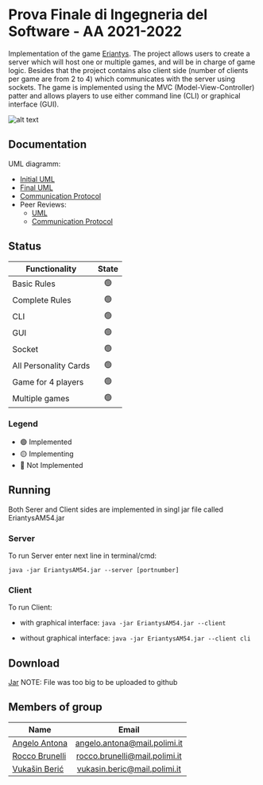 # Prova Finale di Ingegneria del Software - AA 2021-2022
Implementation of the game [Eriantys](https://craniointernational.com/products/eriantys/).
The project allows users to create a server which will host one or multiple games, and will be in charge of game logic. Besides that the project contains also client side (number of clients per game are from 2 to 4) which communicates with the server using sockets.
The game is implemented using the MVC (Model-View-Controller) patter and allows players to use either command line (CLI) or graphical interface (GUI).

![alt text](https://shop.asmodee.com/product/image/large/cc292-1.jpg "Game Cover")


## Documentation 
UML diagramm:
* [Initial UML](https://github.com/AngeloAntona/ingsw2022-AM54/blob/main/Deliveries/UML/UML%201.0.pdf)
* [Final UML](https://github.com/AngeloAntona/ingsw2022-AM54/blob/main/Deliveries/UML/UML_final.pdf)
* [Communication Protocol](https://github.com/AngeloAntona/ingsw2022-AM54/blob/main/Deliveries/Communication_protocol/Communication%20protocol%25a%20AM54%25a.pdf)
* Peer Reviews:
  * [UML](https://github.com/AngeloAntona/ingsw2022-AM54/blob/main/Deliveries/Peer_Review/Peer%20Review%20UML.pdf)
  * [Communication Protocol](https://github.com/AngeloAntona/ingsw2022-AM54/blob/main/Deliveries/Peer_Review/Peer%20Review%20Communication.PDF)


## Status
| Functionality         | State           |
| --------------------- |:---------------:|
| Basic Rules           | :green_circle:  | 
| Complete Rules        | :green_circle:  |
| CLI                   | :green_circle:  |
| GUI                   | :green_circle:  |
| Socket                | :green_circle:  |
| All Personality Cards | :green_circle:  |
| Game for 4 players    | :green_circle:  |
| Multiple games        | :green_circle:  |

### Legend
- :green_circle: Implemented
- :yellow_circle: Implementing
- :red_circle: Not Implemented


## Running
Both Serer and Client sides are implemented in singl jar file called EriantysAM54.jar
### Server
To run Server enter next line in terminal/cmd:

`java -jar EriantysAM54.jar --server [portnumber]`
### Client
To run Client:
  * with graphical interface: 
   `java -jar EriantysAM54.jar --client`
 
  * without graphical interface: 
  `java -jar EriantysAM54.jar --client cli`
  
## Download
[Jar](https://polimi365-my.sharepoint.com/:f:/g/personal/10692719_polimi_it/EoW1IBvM7HxDoKL3YCAny-gBKLlXHj_VfuvMQQmV_JEOlQ?e=8saOXU)
NOTE: File was too big to be uploaded to github


## Members of group
| Name                                                  | Email                         |
| ----------------------------------------------------- |:-----------------------------:|
| [Angelo Antona](https://github.com/AngeloAntona)      | angelo.antona@mail.polimi.it  | 
| [Rocco Brunelli](https://github.com/RoccoBrunelli)    | rocco.brunelli@mail.polimi.it |
| [Vukašin Berić](https://github.com/vberic)            | vukasin.beric@mail.polimi.it  |
